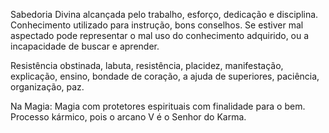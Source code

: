 Sabedoria Divina alcançada pelo trabalho, esforço, dedicação e disciplina.
Conhecimento utilizado para instrução, bons conselhos. Se estiver mal
aspectado pode representar o mal uso do conhecimento adquirido, ou a
incapacidade de buscar e aprender.

  

Resistência obstinada, labuta, resistência, placidez, manifestação,
explicação, ensino, bondade de coração, a ajuda de superiores, paciência,
organização, paz.

  

Na Magia: Magia com protetores espirituais com finalidade para o bem. Processo
kármico, pois o arcano V é o Senhor do Karma.


